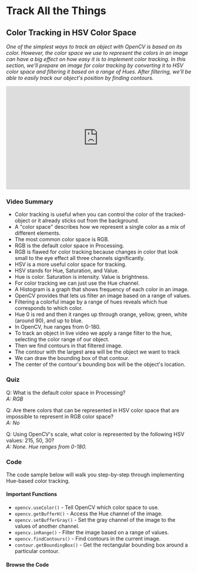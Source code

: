 # Track All the Things

## Color Tracking in HSV Color Space

_One of the simplest ways to track an object with OpenCV is based on its color. However, the color space we use to represent the colors in an image can have a big effect on how easy it is to implement color tracking. In this section, we'll prepare an image for color tracking by converting it to HSV color space and filtering it based on a range of Hues. After filtering, we'll be able to easily track our object's position by finding contours._

<iframe src="http://player.vimeo.com/video/69767694" width="500" height="281" frameborder="0" webkitAllowFullScreen mozallowfullscreen allowFullScreen></iframe>

### Video Summary

* Color tracking is useful when you can control the color of the tracked-object or it already sticks out from the background.
* A "color space" describes how we represent a single color as a mix of different elements.
* The most common color space is RGB.
* RGB is the default color space in Processing.
* RGB is flawed for color tracking because changes in color that look small to the eye effect all three channels significantly.
* HSV is a more useful color space for tracking.
* HSV stands for Hue, Saturation, and Value.
* Hue is color. Saturation is intensity. Value is brightness.
* For color tracking we can just use the Hue channel.
* A Histogram is a graph that shows frequency of each color in an image.
* OpenCV provides that lets us filter an image based on a range of values.
* Filtering a colorful image by a range of hues reveals which hue corresponds to which color.
* Hue 0 is red and then it ranges up through orange, yellow, green, white (around 90), and up to blue.
* In OpenCV, hue ranges from 0-180.
* To track an object in live video we apply a range filter to the hue, selecting the color range of our object.
* Then we find contours in that filtered image.
* The contour with the largest area will be the object we want to track
* We can draw the bounding box of that contour.
* The center of the contour's bounding box will be the object's location.

### Quiz

Q: What is the default color space in Processing?
<br />_A: RGB_

Q: Are there colors that can be represented in HSV color space that are impossible to represent in RGB color space?
<br />_A: No_

Q: Using OpenCV's scale, what color is represented by the following HSV values: 215, 50, 30?
<br />_A: None. Hue ranges from 0-180._

### Code

The code sample below will walk you step-by-step through implementing Hue-based color tracking. 

#### Important Functions

* <code>opencv.useColor()</code> - Tell OpenCV which color space to use.
* <code>opencv.getBufferH()</code> - Access the Hue channel of the image.
* <code>opencv.setBufferGray()</code> - Set the gray channel of the image to the values of another channel.
* <code>opencv.inRange()</code> - Filter the image based on a range of values.
* <code>opencv.findContours()</code> - Find contours in the current image.
* <code>contour.getBoundingBox()</code> - Get the rectangular bounding box around a particular contour.

#### Browse the Code

<script src="https://gist.github.com/atduskgreg/5937005.js"></script>

